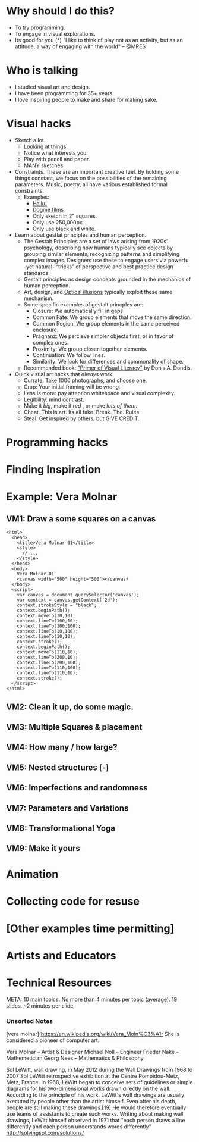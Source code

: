 

# Why should I do this?
  * To try programming.
  * To engage in visual explorations.
  * Its good for you (*)
“I like to think of play not as an activity, but as an attitude, a way of engaging with the world" – @MRES

# Who is talking
  * I studied visual art and design.
  * I have been programming for 35+ years.
  * I love inspiring people to make and share for making sake.

# Visual hacks
  * Sketch a lot.
    * Looking at things.
    * Notice what interests you.
    * Play with pencil and paper.
    * MANY sketches.
  * Constraints.
    These are an important creative fuel.
    By holding some things constant, we focus on the possibilities of the remaining parameters.
    Music, poetry, all have various established formal constraints.
    * Examples:
      * [Haiku](https://en.wikipedia.org/wiki/Haiku)
      * [Dogme films](https://en.m.wikipedia.org/wiki/Dogme_95)
      * Only sketch in 2" squares.
      * Only use 250,000px
      * Only use black and white.
  * Learn about gestlat principles and human perception.
    * The Gestalt Principles are a set of laws arising from 1920s’ psychology, describing how humans typically see objects by grouping similar elements, recognizing patterns and simplifying complex images. Designers use these to engage users via powerful -yet natural- “tricks” of perspective and best practice design standards.
    * Gestalt principles as design concepts grounded in the mechanics of human perception.
    * Art, design, and [Optical illusions](https://en.wikipedia.org/wiki/Optical_illusion) typically exploit these same mechanism.
    * Some specific examples of gestalt princples are:
      * Closure: We automatically fill in gaps
      * Common Fate: We group elements that move the same direction.
      * Common Region: We group elements in the same perceived enclosure.
      * Prägnanz: We percieve simpler objects first, or in favor of complex ones.
      * Proximity: We group closer-together elements.
      * Continuation: We follow lines.
      * Similarity: We look for differences and commonality of shape.
    * Recommended book: ["Primer of Visual Literacy"](https://www.amazon.com/Primer-Visual-Literacy-Donis-Dondis/dp/0262540290) by Donis A. Dondis.
  * Quick visual art hacks that *always* work:
    * Currate: Take 1000 photographs, and choose one.
    * Crop: Your initial framing will be wrong.
    * Less is more: pay attention whitespace and visual complexity.
    * Legibility: mind contrast.
    * Make it *big*, make it *red* , or make *lots of them*.
    * Cheat. This is art. Its all fake. Break. The. Rules.
    * Steal. Get inspired by others, but GIVE CREDIT.

# Programming hacks
# Finding Inspiration
# Example: Vera Molnar
## VM1: Draw a some squares on a canvas
```
<html>
  <head>
    <title>Vera Molnar 01</title>
    <style>
      // ...
    </style>
  </head>
  <body>
    Vera Molnar 01
    <canvas width="500" height="500"></canvas>
  </body>
  <script>
    var canvas = document.querySelector('canvas');
    var context = canvas.getContext('2d');
    context.strokeStyle = "black";
    context.beginPath();
    context.moveTo(10,10);
    context.lineTo(100,10);
    context.lineTo(100,100);
    context.lineTo(10,100);
    context.lineTo(10,10);
    context.stroke();
    context.beginPath();
    context.moveTo(110,10);
    context.lineTo(200,10);
    context.lineTo(200,100);
    context.lineTo(110,100);
    context.lineTo(110,10);
    context.stroke();
  </script>
</html>
```
## VM2: Clean it up, do some magic.
## VM3: Multiple Squares & placement
## VM4: How many / how large?
## VM5: Nested structures [-]
## VM6: Imperfections and randomness
## VM7: Parameters and Variations
## VM8: Transformational Yoga
## VM9: Make it yours
# Animation
# Collecting code for resuse
# [Other examples time permitting]
# Artists and Educators
# Technical Resources


META:
10 main topics.  No more than 4 minutes per topic (average).
19 slides.  ~2 minutes per slide.

### Unsorted Notes

[vera molnar](https://en.wikipedia.org/wiki/Vera_Moln%C3%A1r
She is considered a pioneer of computer art.

Vera Molnar – Artist & Designer
Michael Noll – Engineer
Frieder Nake – Mathemetician
Georg Nees – Mathematics & Philosophy



Sol LeWitt, wall drawing, in May 2012 during the Wall Drawings from 1968 to 2007 Sol LeWitt retrospective exhibition at the Centre Pompidou-Metz, Metz, France.
In 1968, LeWitt began to conceive sets of guidelines or simple diagrams for his two-dimensional works drawn directly on the wall. According to the principle of his work, LeWitt's wall drawings are usually executed by people other than the artist himself. Even after his death, people are still making these drawings.[19] He would therefore eventually use teams of assistants to create such works. Writing about making wall drawings, LeWitt himself observed in 1971 that "each person draws a line differently and each person understands words differently"
http://solvingsol.com/solutions/
